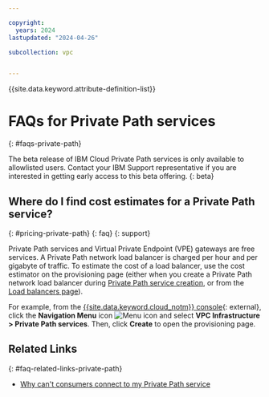 ```yaml
---

copyright:
  years: 2024
lastupdated: "2024-04-26"

subcollection: vpc


---
```


{{site.data.keyword.attribute-definition-list}}

# FAQs for Private Path services
{: #faqs-private-path}

The beta release of IBM Cloud Private Path services is only available to allowlisted users. Contact your IBM Support representative if you are interested in getting early access to this beta offering.
{: beta}

## Where do I find cost estimates for a Private Path service?
{: #pricing-private-path}
{: faq}
{: support}

Private Path services and Virtual Private Endpoint (VPE) gateways are free services. A Private Path network load balancer is charged per hour and per gigabyte of traffic. To estimate the cost of a load balancer, use the cost estimator on the provisioning page (either when you create a Private Path network load balancer during [Private Path service creation](/vpc-ext/provision/privatePathService), or from the [Load balancers page](/vpc-ext/network/loadBalancers)). 

For example, from the [{{site.data.keyword.cloud_notm}} console](/login){: external}, click the **Navigation Menu** icon ![Menu icon](../../icons/icon_hamburger.svg) and select **VPC Infrastructure > Private Path services**. Then, click **Create** to open the provisioning page.

## Related Links
{: #faq-related-links-private-path}

* [Why can't consumers connect to my Private Path service](/docs/vpc?topic=vpc-troubleshoot-pps-1)

